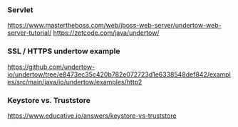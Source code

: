 ### Servlet

https://www.mastertheboss.com/web/jboss-web-server/undertow-web-server-tutorial/
https://zetcode.com/java/undertow/

### SSL / HTTPS undertow example
https://github.com/undertow-io/undertow/tree/e8473ec35c420b782e072723d1e6338548def842/examples/src/main/java/io/undertow/examples/http2 

### Keystore vs. Truststore
https://www.educative.io/answers/keystore-vs-truststore